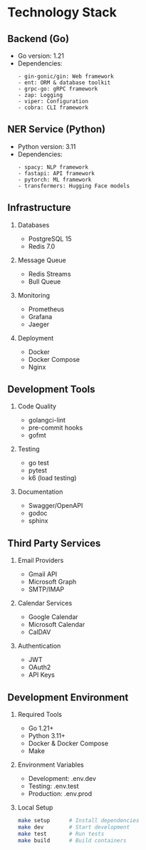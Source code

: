 # Technology Stack

## Backend (Go)
- Go version: 1.21
- Dependencies:
  ```
  - gin-gonic/gin: Web framework
  - ent: ORM & database toolkit
  - grpc-go: gRPC framework
  - zap: Logging
  - viper: Configuration
  - cobra: CLI framework
  ```

## NER Service (Python)
- Python version: 3.11
- Dependencies:
  ```
  - spacy: NLP framework
  - fastapi: API framework
  - pytorch: ML framework
  - transformers: Hugging Face models
  ```

## Infrastructure
1. Databases
   - PostgreSQL 15
   - Redis 7.0

2. Message Queue
   - Redis Streams
   - Bull Queue

3. Monitoring
   - Prometheus
   - Grafana
   - Jaeger

4. Deployment
   - Docker
   - Docker Compose
   - Nginx

## Development Tools
1. Code Quality
   - golangci-lint
   - pre-commit hooks
   - gofmt

2. Testing
   - go test
   - pytest
   - k6 (load testing)

3. Documentation
   - Swagger/OpenAPI
   - godoc
   - sphinx

## Third Party Services
1. Email Providers
   - Gmail API
   - Microsoft Graph
   - SMTP/IMAP

2. Calendar Services
   - Google Calendar
   - Microsoft Calendar
   - CalDAV

3. Authentication
   - JWT
   - OAuth2
   - API Keys

## Development Environment
1. Required Tools
   - Go 1.21+
   - Python 3.11+
   - Docker & Docker Compose
   - Make

2. Environment Variables
   - Development: .env.dev
   - Testing: .env.test
   - Production: .env.prod

3. Local Setup
   ```bash
   make setup      # Install dependencies
   make dev        # Start development
   make test       # Run tests
   make build      # Build containers
   ``` 